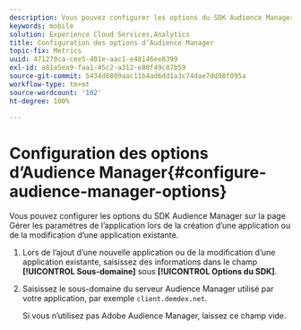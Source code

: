 ```yaml
---
description: Vous pouvez configurer les options du SDK Audience Manager sur la page Gérer les paramètres de l’application lors de la création d’une application ou de la modification d’une application existante.
keywords: mobile
solution: Experience Cloud Services,Analytics
title: Configuration des options d’Audience Manager
topic-fix: Metrics
uuid: 471270ca-cee5-401e-aac1-e48146ee8399
exl-id: a81e5ea9-faa1-45c2-a312-e80f49c87b59
source-git-commit: 5434d8809aac11b4ad6dd1a3c74dae7dd98f095a
workflow-type: tm+mt
source-wordcount: '102'
ht-degree: 100%

---
```


# Configuration des options d’Audience Manager{#configure-audience-manager-options}

Vous pouvez configurer les options du SDK Audience Manager sur la page Gérer les paramètres de l’application lors de la création d’une application ou de la modification d’une application existante.

1. Lors de l’ajout d’une nouvelle application ou de la modification d’une application existante, saisissez des informations dans le champ **[!UICONTROL Sous-domaine]** sous **[!UICONTROL Options du SDK]**.

1. Saisissez le sous-domaine du serveur Audience Manager utilisé par votre application, par exemple `client.demdex.net`.

   Si vous n’utilisez pas Adobe Audience Manager, laissez ce champ vide.
